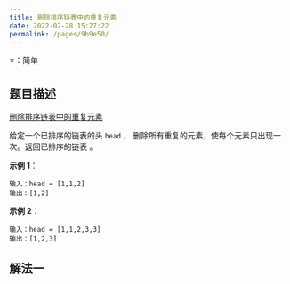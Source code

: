 ```yaml
---
title: 删除排序链表中的重复元素
date: 2022-02-28 15:27:22
permalink: /pages/9b9e50/
---
```

⭐：简单

## 题目描述

[删除排序链表中的重复元素](https://leetcode-cn.com/problems/remove-duplicates-from-sorted-list/)

给定一个已排序的链表的头 `head` ， 删除所有重复的元素，使每个元素只出现一次。返回已排序的链表 。

**示例 1**：

```
输入：head = [1,1,2]
输出：[1,2]
```

**示例 2**：

```
输入：head = [1,1,2,3,3]
输出：[1,2,3]
```

## 解法一




